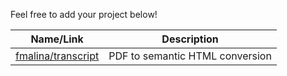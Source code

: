 Feel free to add your project below!

| Name/Link        | Description                                                                |
|------------------|----------------------------------------------------------------------------|
| [fmalina/transcript](https://github.com/fmalina/transcript) | PDF to semantic HTML conversion |